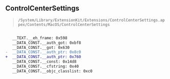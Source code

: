 ## ControlCenterSettings

> `/System/Library/ExtensionKit/Extensions/ControlCenterSettings.appex/Contents/MacOS/ControlCenterSettings`

```diff

   __TEXT.__eh_frame: 0x598
   __DATA_CONST.__auth_got: 0xbf8
   __DATA_CONST.__got: 0x630
-  __DATA_CONST.__auth_ptr: 0x8c0
+  __DATA_CONST.__auth_ptr: 0x760
   __DATA_CONST.__const: 0x14d8
   __DATA_CONST.__cfstring: 0x40
   __DATA_CONST.__objc_classlist: 0xc0

```
